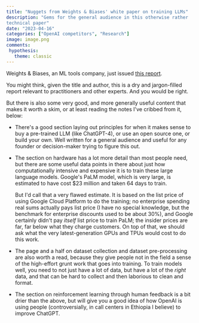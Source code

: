 ```yaml
---
title: "Nuggets from Weights & Biases' white paper on training LLMs"
description: "Gems for the general audience in this otherwise rather
technical paper"
date: "2023-04-16"
categories: ["OpenAI competitors", "Research"]
image: image.png
comments:
 hypothesis: 
   theme: classic
---
```


Weights & Biases, an ML tools company, just issued [this report](https://drive.google.com/file/d/1MXWIsjCogjDVORge5eYGKXUyOy5J2EnP/view?usp=share_link). 

You might think, given the title and author, this is a dry and
jargon-filled report relevant to practitioners and other experts. And
you would be right.

But there is also some very good, and more generally useful content that
makes it worth a skim, or at least reading the notes I've cribbed from
it, below:

- There's a good section laying out principles for when it makes sense
  to buy a pre-trained LLM (like ChatGPT-4), or use an open source one,
  or build your own. Well written for a general audience and useful for
  any founder or decision-maker trying to figure this out. 

- The section on hardware has a lot more detail than most people need,
  but there are some useful data points in there about just how
  computationally intensive and expensive it is to train these large
  language models. Google's PaLM model, which is very large, is
  estimated to have cost $23 million and taken 64 days to train. 
  
  But I'd call that a very flawed estimate. It is based on the list
  price of using Google Cloud Platform to do the training; no enterprise
  spending real sums actually pays list price (I have no special
  knowledge, but the benchmark for enterprise discounts used to be about
  30%), and Google certainly didn't pay *itself* list price to train
  PaLM; the insider prices are far, far below what they charge
  customers. On top of that, we should ask what the very
  latest-generation GPUs and TPUs would cost to do this work.

- The page and a half on dataset collection and dataset pre-processing
  are also worth a read, because they give people not in the field a
  sense of the high-effort grunt work that goes into training. To train
  models well, you need to not just have a lot of data, but have a lot
  of the *right* data, and that can be hard to collect and then
  laborious to clean and format. 

- The section on reinforcement learning through human feedback is a bit
  drier than the above, but will give you a good idea of how OpenAI is
  using people (controversially, in call centers in Ethiopia I believe)
  to improve ChatGPT.

